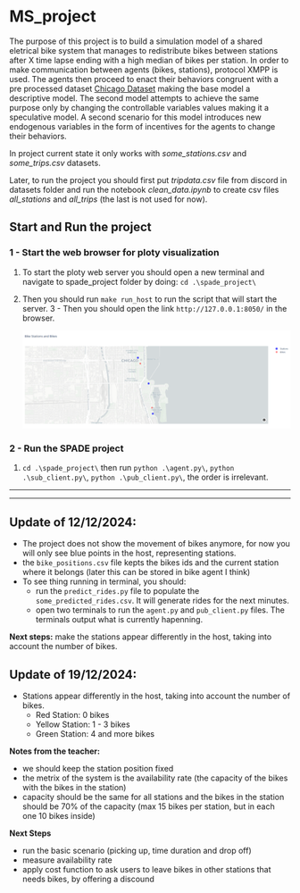 # MS_project

The purpose of this project is to build a simulation model of a shared eletrical bike system that manages to redistribute bikes between stations after X time lapse ending with a high median of bikes per station. In order to make communication between agents (bikes, stations), protocol XMPP is used. The agents then proceed to enact their behaviors congruent with a pre processed dataset [Chicago Dataset](https://divvy-tripdata.s3.amazonaws.com/index.html) making the base model a descriptive model. The second model attempts to achieve the same purpose only by changing the controllable variables values making it a speculative model. A second scenario for this model introduces new endogenous variables in the form of incentives for the agents to change their behaviors.


In project current state it only works with *some_stations.csv*  and  *some_trips.csv* datasets.

Later, to run the project you should first put *tripdata.csv* file from discord in datasets folder and run the notebook *clean_data.ipynb* to create csv files *all_stations* and *all_trips* (the last is not used for now).


## Start and Run the project

### 1 -  Start the web browser for ploty visualization

1.  To start the ploty web server you should open a new terminal and navigate to spade_project folder by doing: `cd .\spade_project\`

2. Then you should run `make run_host` to run the script that will start the server.
3 - Then you should open the link `http://127.0.0.1:8050/` in the browser.

    ![alt text](images/ploty-map.png)

### 2 - Run the SPADE project
1.  `cd .\spade_project\` then run `python .\agent.py\`, `python .\sub_client.py\`, `python .\pub_client.py\`, the order is irrelevant.

---
---

## Update of 12/12/2024:
- The project does not show the movement of bikes anymore, for now you will only see blue points in the host, representing stations.
- the `bike_positions.csv` file kepts the bikes ids and the current station where it belongs (later this can be stored in bike agent I think)
- To see thing running in terminal, you should:
    - run the `predict_rides.py` file to populate the `some_predicted_rides.csv`. It will generate rides for the next minutes.
    - open two terminals to run the `agent.py` and `pub_client.py` files. The terminals output what is currently hapenning.

**Next steps:**  make the stations appear differently in the host, taking into account the number of bikes.

## Update of 19/12/2024:
- Stations appear differently in the host, taking into account the number of bikes.
    - Red Station: 0 bikes
    - Yellow Station: 1 - 3 bikes
    - Green Station: 4 and more bikes

**Notes from the teacher:**  
- we should keep the station position fixed
- the metrix of the system is the availability rate (the capacity of the bikes with the bikes in the station) 
- capacity should be the same for all stations and the bikes in the station should be 70% of the capacity (max 15 bikes per station, but in each one 10 bikes inside)

**Next Steps**
- run the basic scenario (picking up, time duration and drop off)
- measure availability rate
- apply cost function to ask users to leave bikes in other stations that needs bikes, by offering a discound 

